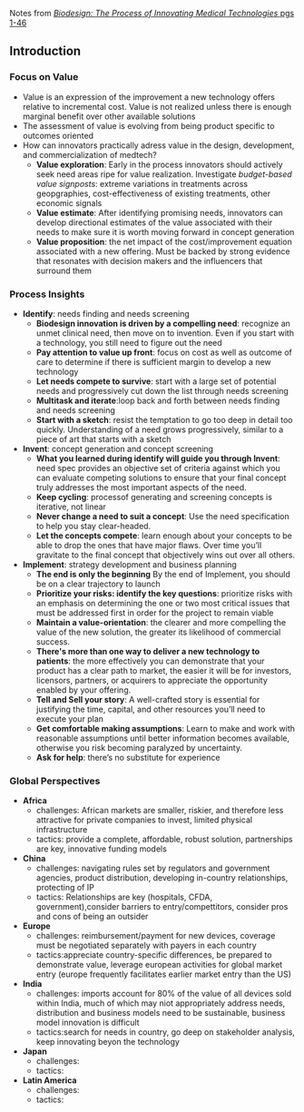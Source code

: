 Notes from [*Biodesign: The Process of Innovating Medical Technologies* pgs 1-46](https://www.cambridge.org/us/academic/subjects/engineering/biomedical-engineering/biodesign-process-innovating-medical-technologies-2nd-edition?format=HB)
## Introduction
### Focus on Value 
- Value is an expression of the improvement a new technology offers relative to incremental cost. Value is not realized unless there is enough marginal benefit over other available solutions
- The assessment of value is evolving from being product specific to outcomes oriented 
- How can innovators practically adress value in the design, development, and commercialization of medtech?
  - **Value exploration**: Early in the process innovators should actively seek need areas ripe for value realization. Investigate *budget-based value signposts*: extreme variations in treatments across geopgraphies, cost-effectiveness of existing treatments, other economic signals
  - **Value estimate**: After identifying promising needs, innovators can develop directional estimates of the value associated with their needs to make sure it is worth moving forward in concept generation
  - **Value proposition**: the net impact of the cost/improvement equation associated with a new offering. Must be backed by strong evidence that resonates with decision makers and the influencers that surround them
 
### Process Insights
- **Identify**:  needs finding and needs screening 
  - **Biodesign innovation is driven by a compelling need**: recognize an unmet clinical need, then move on to invention. Even if you start with a technology, you still need to figure out the need
  - **Pay attention to value up front**: focus on cost as well as outcome of care to determine if there is sufficient margin to develop a new technology
  - **Let needs compete to survive**: start with a large set of potential needs and progressively cut down the list through needs screening
  - **Multitask and iterate**:loop back and forth between needs finding and needs screening 
  - **Start with a sketch**: resist the temptation to go too deep in detail too quickly. Understanding of a need grows progressively, similar to a piece of art that starts with a sketch
 - **Invent**: concept generation and concept screening 
    - **What you learned during identify will guide you through Invent**: need spec provides an objective set of criteria against which you can evaluate competing solutions to ensure that your final concept truly addresses the most important aspects of the need.
    - **Keep cycling**: processof generating and screening concepts is iterative, not linear
    - **Never change a need to suit a concept**: Use the need specification to help you stay clear-headed.
    - **Let the concepts compete**: learn enough about your concepts to be able to drop the ones that have major flaws. Over time you’ll gravitate to the final concept that objectively wins out over all others.
 - **Implement**: strategy development and business planning
    - **The end is only the beginning** By the end of Implement, you should be on a clear trajectory to launch
    - **Prioritize your risks: identify the key questions**: prioritize risks with an emphasis on determining the one or two most critical issues that must be addressed first in order for the project to remain viable
    - **Maintain a value-orientation**: the clearer and more compelling the value of the new solution, the greater its likelihood of commercial success.
    - **There's more than one way to deliver a new technology to patients**: the more effectively you can demonstrate that your product has a clear path to market, the easier it will be for investors, licensors, partners, or acquirers to appreciate the opportunity enabled by your offering.
    - **Tell and Sell your story**: A well-crafted story is essential for justifying the time, capital, and other resources you’ll need to execute your plan
    - **Get comfortable making assumptions**: Learn to make and work with reasonable assumptions until better information becomes available, otherwise you risk becoming paralyzed by uncertainty.
    - **Ask for help**: there’s no substitute for experience

### Global Perspectives 
- **Africa**
  - challenges: African markets are smaller, riskier, and therefore less attractive for private companies to invest, limited physical infrastructure
  - tactics: provide a complete, affordable, robust solution, partnerships are key, innovative funding models
- **China**
  - challenges: navigating rules set by regulators and government agencies, product distribution, developing in-country relationships, protecting of IP
  - tactics: Relationships are key (hospitals, CFDA, government),consider barriers to entry/compettitors, consider pros and cons of being an outsider 
- **Europe**
  - challenges: reimbursement/payment for new devices, coverage must be negotiated separately with payers in each country 
  - tactics:appreciate country-specific differences, be prepared to demonstrate value, leverage european activities for global market entry (europe frequently facilitates earlier market entry than the US)
- **India**
  - challenges: imports account for 80% of the value of all devices sold within India, much of which may niot appropriately address needs, distribution and business models need to be sustainable, business model innovation is difficult 
  - tactics:search for needs in country, go deep on stakeholder analysis, keep innovating beyon the technology
- **Japan**
  - challenges: 
  - tactics:
- **Latin America**
  - challenges: 
  - tactics:

 



